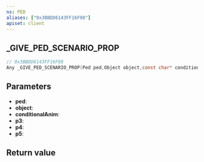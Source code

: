 ```yaml
---
ns: PED
aliases: ["0x3BBDD6143FF16F98"]
apiset: client
---
```

## _GIVE_PED_SCENARIO_PROP

```c
// 0x3BBDD6143FF16F98
Any _GIVE_PED_SCENARIO_PROP(Ped ped,Object object,const char* conditionalAnim,const char* p3,const char* p4,BOOL p5);
```


## Parameters
* **ped**:
* **object**:
* **conditionalAnim**:
* **p3**:
* **p4**:
* **p5**:

## Return value